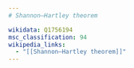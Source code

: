 ```yaml
---
# Shannon–Hartley theorem

wikidata: Q1756194
msc_classification: 94
wikipedia_links:
  - "[[Shannon–Hartley theorem]]"
---
```

